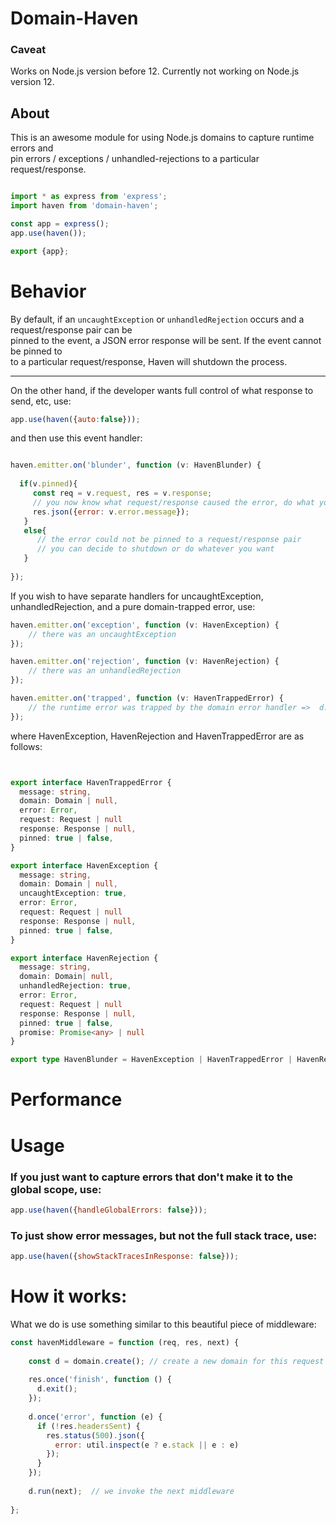 

# Domain-Haven

### Caveat

Works on Node.js version before 12. Currently not working on Node.js version 12.

## About

This is an awesome module for using Node.js domains to capture runtime errors and <br>
pin errors / exceptions / unhandled-rejections to a particular request/response.

```js

import * as express from 'express';
import haven from 'domain-haven';

const app = express();
app.use(haven());

export {app};

```

# Behavior

By default, if an `uncaughtException` or `unhandledRejection` occurs and a request/response pair can be 
<br>
pinned to the event, a JSON error response will be sent.  If the event cannot be pinned to
<br>
to a particular request/response, Haven will shutdown the process.

_______________________________________________

On the other hand, if the developer wants full control of what response to send, etc, use:

```js
app.use(haven({auto:false}));
```

and then use this event handler:

```js

haven.emitter.on('blunder', function (v: HavenBlunder) {  
  
  if(v.pinned){
     const req = v.request, res = v.response;
     // you now know what request/response caused the error, do what you want with that info
     res.json({error: v.error.message});
   }
   else{
      // the error could not be pinned to a request/response pair
      // you can decide to shutdown or do whatever you want
   }
   
});
```

If you wish to have separate handlers for uncaughtException, unhandledRejection, and a pure domain-trapped error, use:

```js
haven.emitter.on('exception', function (v: HavenException) {
    // there was an uncaughtException
});

haven.emitter.on('rejection', function (v: HavenRejection) {
    // there was an unhandledRejection
});

haven.emitter.on('trapped', function (v: HavenTrappedError) {
    // the runtime error was trapped by the domain error handler =>  d.once('error', function(e){});
});

```

where HavenException, HavenRejection and HavenTrappedError are as follows:

```typescript


export interface HavenTrappedError {
  message: string,
  domain: Domain | null,
  error: Error,
  request: Request | null
  response: Response | null,
  pinned: true | false,
}

export interface HavenException {
  message: string,
  domain: Domain | null,
  uncaughtException: true,
  error: Error,
  request: Request | null
  response: Response | null,
  pinned: true | false,
}

export interface HavenRejection {
  message: string,
  domain: Domain| null,
  unhandledRejection: true,
  error: Error,
  request: Request | null
  response: Response | null,
  pinned: true | false,
  promise: Promise<any> | null
}

export type HavenBlunder = HavenException | HavenTrappedError | HavenRejection;

```



# Performance



# Usage



### If you just want to capture errors that don't make it to the global scope, use:

```js
app.use(haven({handleGlobalErrors: false}));
```

### To just show error messages, but not the full stack trace, use:

```js
app.use(haven({showStackTracesInResponse: false}));
```



# How it works:

What we do is use something similar to this beautiful piece of middleware:

```js 
const havenMiddleware = function (req, res, next) {
    
    const d = domain.create(); // create a new domain for this request
    
    res.once('finish', function () {
      d.exit();
    });
    
    d.once('error', function (e) {
      if (!res.headersSent) {
        res.status(500).json({
          error: util.inspect(e ? e.stack || e : e)
        });
      }
    });
    
    d.run(next);  // we invoke the next middleware
    
};

```
